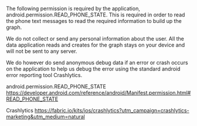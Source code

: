 The following permission is required by the application, android.permission.READ_PHONE_STATE. This is required in order to read the phone text messages to read the required information to build up the graph.

We do not collect or send any personal information about the user. All the data application reads and creates for the graph stays on your device and will not be sent to any server.

We do however do send anonymous debug data if an error or crash occurs on the application to help us debug the error using the standard android error reporting tool Crashlytics.

android.permission.READ_PHONE_STATE
https://developer.android.com/reference/android/Manifest.permission.html#READ_PHONE_STATE

Crashlytics
https://fabric.io/kits/ios/crashlytics?utm_campaign=crashlytics-marketing&utm_medium=natural
